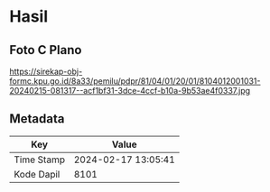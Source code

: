 # Hasil

## Foto C Plano

https://sirekap-obj-formc.kpu.go.id/8a33/pemilu/pdpr/81/04/01/20/01/8104012001031-20240215-081317--acf1bf31-3dce-4ccf-b10a-9b53ae4f0337.jpg


## Metadata

| Key        | Value               |
| ---------- | ------------------- |
| Time Stamp | 2024-02-17 13:05:41 |
| Kode Dapil | 8101                |




